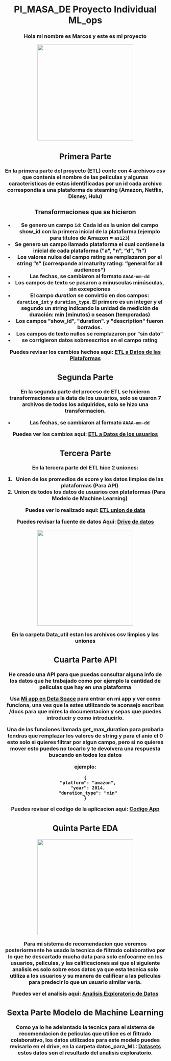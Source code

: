 # <h1 align=center> PI_MASA_DE Proyecto Individual ML_ops <h/>

<h3 align=center>Hola mi nombre es Marcos y este es mi proyecto <h/>

<p align="center">
<img src="https://media.tenor.com/f_EOn4JhDZUAAAAC/anya-forger-smile.gif"  height=300>
</p>

## Primera Parte
En la primera parte del proyecto (ETL) conte con 4 archivos csv que contenia el nombre de las peliculas y algunas caracteristicas de estas identificadas por un id
cada archivo correspondia a una plataforma de steaming (Amazon, Netflix, Disney, Hulu)
### Transformaciones que se hicieron
+ Se genero un campo **`id`**: Cada id es la union del campo show_id con la primera inicial de la plataforma (ejemplo para títulos de Amazon = **`as123`**)
+ Se genero un campo llamado plataforma el cual contiene la inicial de cada plataforma ("a", "n", "d", "h")
+ Los valores nulos del campo rating se remplazaron por el string “**`G`**” (corresponde al maturity rating: “general for all audiences”)
+ Las fechas, se cambiaron al formato **`AAAA-mm-dd`**
+ Los campos de texto se pasaron a minusculas **minúsculas**, sin excepciones
+ El campo ***duration*** se convirtio en dos campos: **`duration_int`** y **`duration_type`**. 
El primero es un integer y el segundo un string indicando la unidad de medición de duración: min (minutos) o season (temporadas)
+ Los campos "show_id", "duration". y "description" fueron borrados.
+ Los campos de texto nullos se remplazaron por "sin dato"
+ se corrigieron datos sobreescritos en el campo rating

Puedes revisar los cambios hechos aqui:
[ETL a Datos de las Plataformas](https://github.com/Marcostamal/PI_MASA_DE/blob/main/Data_Cleaning_Plataformas.ipynb)

## Segunda Parte
En la segunda parte del proceso de ETL se hicieron transformaciones a la data de los usuarios, solo se usaron 7 archivos de todos los adquiridos, solo se hizo una transformacion.
+ Las fechas, se cambiaron al formato **`AAAA-mm-dd`** 
 
Puedes ver los cambios aqui: 
[ETL a Datos de los usuarios](https://github.com/Marcostamal/PI_MASA_DE/blob/main/Data_Cleaning_UserScore.ipynb)

## Tercera Parte
En la tercera parte del ETL hice 2 uniones:
 1. Union de los promedios de score y los datos limpios de las plataformas (Para API)
 2. Union de todos los datos de usuarios con plataformas (Para Modelo de Machine Learning)
 
Puedes ver lo realizado aqui:
[ETL union de data](https://github.com/Marcostamal/PI_MASA_DE/blob/main/Union_Data.ipynb)
 
Puedes revisar la fuente de datos Aqui: 
[Drive de datos](https://drive.google.com/drive/folders/1225oX7a5IgmPLOSO90WAVNcvo8zn1g1h?usp=share_link)
<p align="center">
<img src="https://cdn-icons-png.flaticon.com/512/2875/2875333.png"  height=300>
</p>
En la carpeta Data_util estan los archivos csv limpios y las uniones

## Cuarta Parte API 
He creado una API para que puedas consultar alguna info de los datos que he trabajado como por ejemplo la cantidad de peliculas que hay en una plataforma

Usa [Mi app en Deta Space](https://deta.space/discovery/r/picwku2bnhqhcywo) para entrar en mi app y ver como funciona, una ves que la estes utilizando te aconsejo escribas /docs para que mires la documentacion y sepas que puedes introducir y como introducirlo.

Una de las funciones llamada get_max_duration para probarla tendras que remplazar los valores de string y para el anio el 0 esto solo si quieres filtrar por algun campo, pero si no quieres mover esto puedes no tocarlo y te devolvera una respuesta buscando en todos los datos

ejemplo:
~~~
{
  "platform": "amazon",
  "year": 2014,
  "duration_type": "min"
}
~~~

Puedes revisar el codigo de la aplicacion aqui: [Codigo App](https://github.com/Marcostamal/PI_MASA_DE/blob/main/main.py)
 
## Quinta Parte EDA
<p align="center">
<img src="https://img.freepik.com/vector-gratis/ilustracion-concepto-analisis_114360-1119.jpg?size=338&ext=jpg"  height=300>
</p>
Para mi sistema de recomendacion que veremos posteriormente he usado la tecnica de filtrado colaborativo por lo que he descartado mucha data para solo enfocarme en los usuarios, peliculas, y las calificaciones asi que el siguiente analisis es solo sobre esos datos ya que esta tecnica solo utiliza a los usuarios y su manera de calificar a las peliculas para predecir lo que un usuario similar veria.

Puedes ver el analisis aqui: [Analisis Exploratorio de Datos](https://github.com/Marcostamal/PI_MASA_DE/blob/main/EDA.ipynb)
 
## Sexta Parte Modelo de Machine Learning
Como ya lo he adelantado la tecnica para el sistema de recomendacion de peliculas que utilice es el filtrado colaborativo, los datos utilizados para este modelo puedes revisarlo en el drive, en la carpeta datos_para_ML: [Datasets](https://drive.google.com/drive/folders/1225oX7a5IgmPLOSO90WAVNcvo8zn1g1h?usp=share_link) estos datos son el resultado del analisis exploratorio.
